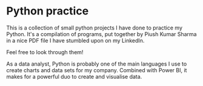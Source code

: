 # Python practice

This is a collection of small python projects I have done to practice my Python. It's a compilation of programs, put together by Piush Kumar Sharma in a nice PDF file I have stumbled upon on my LinkedIn.

Feel free to look through them!

As a data analyst, Python is probably one of the main languages I use to create charts and data sets for my company. Combined with Power BI, it makes for a powerful duo to create and visualise data.